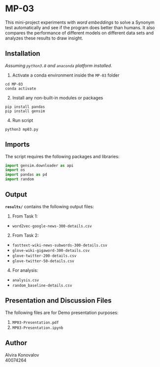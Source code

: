 # MP-03
This mini-project experiments with <i>word embeddings</i> to solve a Synonym test automatically and see if the program does better than humans.
It also compares the performance of different models on different data sets and analyzes these results to draw insight.<br>

## Installation
*Assuming `python3.8` and `anaconda` platform installed*. <br>
1. Activate a conda environment inside the `MP-03` folder <br>
```shell
cd MP-03
conda activate
```
2. Install any non-built-in modules or packages<br>
```shell
pip install pandas
pip install gensim
```
4. Run script<br>
```shell
python3 mp03.py
```
## Imports
The script requires the following packages and libraries:
```python
import gensim.downloader as api
import os
import pandas as pd
import random
```
## Output
<b>`results/`</b> contains the following output files:
1. From Task 1:
- `word2vec-google-news-300-details.csv`
2. From Task 2:
- `fasttext-wiki-news-subwords-300-details.csv`
- `glove-wiki-gigaword-300-details.csv`
- `glove-twitter-200-details.csv`
- `glove-twitter-50-details.csv`
4. For analysis:
- `analysis.csv`
- `random_baseline-details.csv`

## Presentation and Discussion Files
The following files are for Demo presentation purposes:
1. `MP03-Presentation.pdf`
2. `MP03-Presentation.ipynb`

## Author
Alvira Konovalov<br>
40074264
